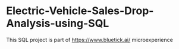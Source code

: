 # Electric-Vehicle-Sales-Drop-Analysis-using-SQL
This SQL project is part of https://www.bluetick.ai/ microexperience 
